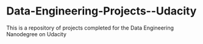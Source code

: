# Data-Engineering-Projects--Udacity
This is a repository of projects completed for the Data Engineering Nanodegree on Udacity
